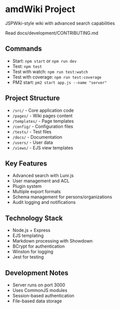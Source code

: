 # amdWiki Project

JSPWiki-style wiki with advanced search capabilities

Read docs/development/CONTRIBUTING.md


## Commands
- Start: `npm start` or `npm run dev`
- Test: `npm test`
- Test with watch: `npm run test:watch`
- Test with coverage: `npm run test:coverage`
- PM2 start: `pm2 start app.js --name "server"`

## Project Structure
- `/src/` - Core application code
- `/pages/` - Wiki pages content
- `/templates/` - Page templates
- `/config/` - Configuration files
- `/tests/` - Test files
- `/docs/` - Documentation
- `/users/` - User data
- `/views/` - EJS view templates

## Key Features
- Advanced search with Lunr.js
- User management and ACL
- Plugin system
- Multiple export formats
- Schema management for persons/organizations
- Audit logging and notifications

## Technology Stack
- Node.js + Express
- EJS templating
- Markdown processing with Showdown
- BCrypt for authentication
- Winston for logging
- Jest for testing

## Development Notes
- Server runs on port 3000
- Uses CommonJS modules
- Session-based authentication
- File-based data storage